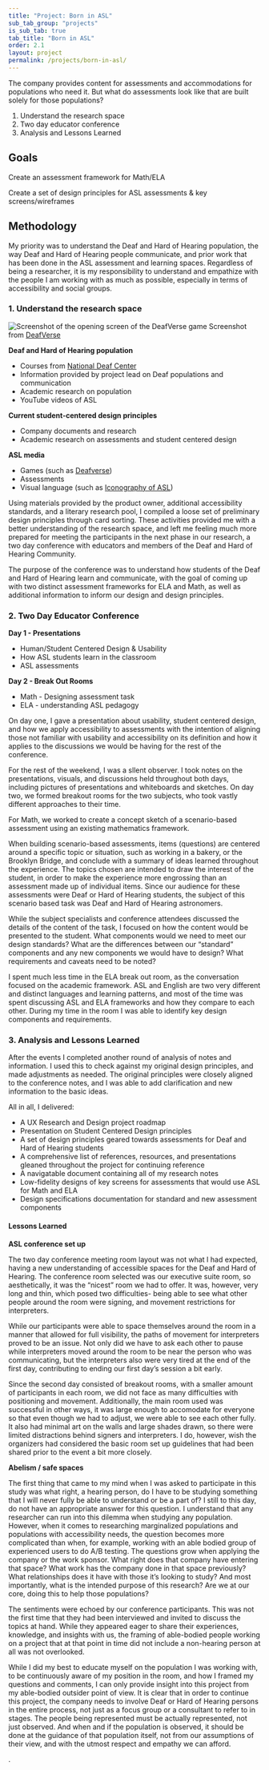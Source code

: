 ```yaml
---
title: "Project: Born in ASL"
sub_tab_group: "projects"
is_sub_tab: true
tab_title: "Born in ASL"
order: 2.1
layout: project
permalink: /projects/born-in-asl/
---
```


The company provides content for assessments and accommodations for populations who need it. But what do assessments look like that are built solely for those populations? 

1. Understand the research space
2. Two day educator conference
3. Analysis and Lessons Learned

<h2>Goals</h2>

Create an assessment framework for Math/ELA

Create a set of design principles for ASL assessments & key screens/wireframes

<h2>Methodology</h2>

My priority was to understand the Deaf and Hard of Hearing population, the way Deaf and Hard of Hearing people communicate, and prior work that has been done in the ASL assessment and learning spaces. Regardless of being a researcher, it is my responsibility to understand and empathize with the people I am working with as much as possible, especially in terms of accessibility and social groups. 

<h3>1. Understand the research space</h3>

<div class="imagecontainer">
<img src="../../static/img/deafverseScreenshot.png" alt="Screenshot of the opening screen of the DeafVerse game" />
<span class="caption">Screenshot from <a href="https://deafverse.com/">DeafVerse</a></span>
</div>

<strong>Deaf and Hard of Hearing population</strong>
- Courses from <a href="https://www.nationaldeafcenter.org/resources">National Deaf Center</a>
- Information provided by project lead on Deaf populations and communication
- Academic research on population
- YouTube videos of ASL 

<strong>Current student-centered design principles</strong>
- Company documents and research
- Academic research on assessments and student centered design

<strong>ASL media</strong>
- Games (such as <a href="https://deafverse.com/">Deafverse</a>)
- Assessments
- Visual language (such as <a href="https://uxdesign.cc/the-iconography-of-american-sign-language-c27290e98055">Iconography of ASL</a>)

Using materials provided by the product owner, additional accessibility standards, and a literary research pool, I compiled a loose set of preliminary design principles through card sorting. These activities provided me with a better understanding of the research space, and left me feeling much more prepared for meeting the participants in the next phase in our research, a two day conference with educators and members of the Deaf and Hard of Hearing Community.

The purpose of the conference was to understand how students of the Deaf and Hard of Hearing learn and communicate, with the goal of coming up with two distinct assessment frameworks for ELA and Math, as well as additional information to inform our design and design principles. 

<h3>2. Two Day Educator Conference</h3>

<strong>Day 1 - Presentations</strong>
- Human/Student Centered Design & Usability
- How ASL students learn in the classroom
- ASL assessments

<strong>Day 2 - Break Out Rooms</strong>
- Math - Designing assessment task
- ELA - understanding ASL pedagogy

On day one, I gave a presentation about usability, student centered design, and how we apply accessibility to assessments with the intention of aligning those not familiar with usability and accessibility on its definition and how it applies to the discussions we would be having for the rest of the conference. 

For the rest of the weekend, I was a sllent observer. I took notes on the presentations, visuals, and discussions held throughout both days, including pictures of presentations and whiteboards and sketches.
On day two, we formed breakout rooms for the two subjects, who took vastly different approaches to their time. 

For Math, we worked to create a concept sketch of a scenario-based assessment using an existing mathematics framework. 

When building scenario-based assessments, items (questions) are centered around a specific topic or situation, such as working in a bakery, or the Brooklyn Bridge, and conclude with a summary of ideas learned throughout the experience. The topics chosen are intended to draw the interest of the student, in order to make the experience more engrossing than an assessment made up of individual items. Since our audience for these assessments were Deaf or Hard of Hearing students, the subject of this scenario based task was Deaf and Hard of Hearing astronomers. 

While the subject specialists and conference attendees discussed the details of the content of the task, I focused on how the content would be presented to the student. What components would we need to meet our design standards? What are the differences between our “standard” components and any new components we would have to design? What requirements and caveats need to be noted? 

I spent much less time in the ELA break out room, as the conversation focused on the academic framework. ASL and English are two very different and distinct languages and learning patterns, and most of the time was spent discussing ASL and ELA frameworks and how they compare to each other. During my time in the room I was able to identify key design components and requirements.

<h3>3. Analysis and Lessons Learned</h3>

After the events I completed another round of analysis of notes and information. I used this to check against my original design principles, and made adjustments as needed. The original principles were closely aligned to the conference notes, and I was able to add clarification and new information to the basic ideas. 

All in all, I delivered: 
- A UX Research and Design project roadmap
- Presentation on Student Centered Design principles
- A set of design principles geared towards assessments for Deaf and Hard of Hearing students
- A comprehensive list of references, resources, and presentations gleaned throughout the project for continuing reference
- A navigatable document containing all of my research notes
- Low-fidelity designs of key screens for assessments that would use ASL for Math and ELA
- Design specifications documentation for standard and new assessment components

<h4>Lessons Learned</h4>

<strong>ASL conference set up</strong>

The two day conference meeting room layout was not what I had expected, having a new understanding of accessible spaces for the Deaf and Hard of Hearing. The conference room selected was our executive suite room, so aesthetically, it was the “nicest” room we had to offer. It was, however, very long and thin, which posed two difficulties- being able to see what other people around the room were signing, and movement restrictions for interpreters.  

While our participants were able to space themselves around the room in a manner that allowed for full visibility, the paths of movement for interpreters proved to be an issue. Not only did we have to ask each other to pause while interpreters moved around the room to be near the person who was communicating, but the interpreters also were very tired at the end of the first day, contributing to ending our first day’s session a bit early. 

Since the second day consisted of breakout rooms, with a smaller amount of participants in each room, we did not face as many difficulties with positioning and movement. Additionally, the main room used was successful in other ways, it was large enough to accomodate for everyone so that even though we had to adjust, we were able to see each other fully. It also had minimal art on the walls and large shades drawn, so there were limited distractions behind signers and interpreters. I do, however, wish the organizers had considered the basic room set up guidelines that had been shared prior to the event a bit more closely.

<strong>Abelism / safe spaces</strong>

The first thing that came to my mind when I was asked to participate in this study was what right, a hearing person, do I have to be studying something that I will never fully be able to understand or be a part of? I still to this day, do not have an appropriate answer for this question. I understand that any researcher can run into this dilemma when studying any population. However, when it comes to researching marginalized populations and populations with accessibility needs, the question becomes more complicated than when, for example, working with an able bodied group of experienced users to do A/B testing. The questions grow when applying the company or the work sponsor. What right does that company have entering that space? What work has the company done in that space previously? What relationships does it have with those it’s looking to study? And most importantly, what is the intended purpose of this research? Are we at our core, doing this to help those populations? 

The sentiments were echoed by our conference participants. This was not the first time that they had been interviewed and invited to discuss the topics at hand.  While they appeared eager to share their experiences, knowledge, and insights with us, the framing of able-bodied people working on a project that at that point in time did not include a non-hearing person at all was not overlooked. 

While I did my best to educate myself on the population I was working with, to be continuously aware of my position in the room, and how I framed my questions and comments, I can only provide insight into this project from my able-bodied outsider point of view. It is clear that in order to continue this project, the company needs to involve Deaf or Hard of Hearing persons in the entire process, not just as a focus group or a consultant to refer to in stages. The people being represented must be actually represented, not just observed. And when and if the population is observed, it should be done at the guidance of that population itself, not from our assumptions of their view, and with the utmost respect and empathy we can afford.
 


 .